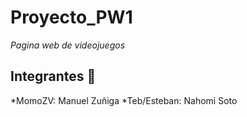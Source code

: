 # Proyecto_PW1

_Pagina web de videojuegos_

## Integrantes 🚀
*MomoZV: Manuel Zuñiga
*Teb/Esteban: Nahomi Soto

